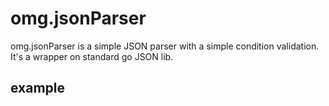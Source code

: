 # omg.jsonParser

omg.jsonParser is a simple JSON parser with a simple condition validation. It's a wrapper on standard go JSON lib.

## example

```go

```